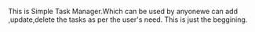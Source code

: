 This is Simple Task Manager.Which can be used by anyonewe can add ,update,delete the tasks as per the user's need.
This is just the beggining.
